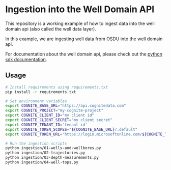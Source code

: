 # Ingestion into the Well Domain API

This repository is a working example of how to ingest data into the well domain
api (also called the well data layer).

In this example, we are ingesting well data from OSDU into the well domain api.

For documentation about the well domain api, please check out the [python sdk documentation](https://cognite-wells-sdk.readthedocs-hosted.com/en/latest/index.html).

## Usage

```bash
# Install requirements using requirements.txt
pip install -r requirements.txt

# Set environment variables
export COGNITE_BASE_URL="https://api.cognitedata.com"
export COGNITE_PROJECT="my-cognite-project"
export COGNITE_CLIENT_ID="my client id"
export COGNITE_CLIENT_SECRET="my client secret"
export COGNITE_TENANT_ID='tenant id'
export COGNITE_TOKEN_SCOPES="${COGNITE_BASE_URL}/.default"
export COGNITE_TOKEN_URL="https://login.microsoftonline.com/${COGNITE_TENANT_ID}/oauth2/v2.0/token"

# Run the ingestion scripts
python ingestion/01-wells-and-wellbores.py
python ingestion/02-trajectories.py
python ingestion/03-depth-measurements.py
python ingestion/04-well-tops.py
```

